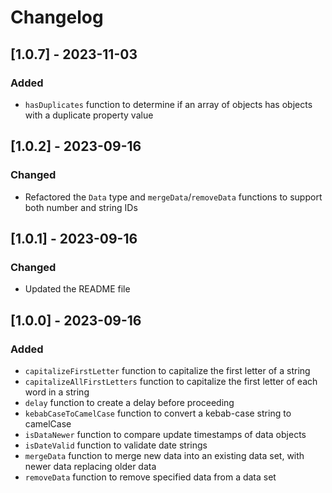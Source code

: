 # Changelog

## [1.0.7] - 2023-11-03

### Added
- `hasDuplicates` function to determine if an array of objects has objects with a duplicate property value

## [1.0.2] - 2023-09-16

### Changed
- Refactored the `Data` type and `mergeData`/`removeData` functions to support both number and string IDs

## [1.0.1] - 2023-09-16

### Changed
- Updated the README file

## [1.0.0] - 2023-09-16

### Added
- `capitalizeFirstLetter` function to capitalize the first letter of a string
- `capitalizeAllFirstLetters` function to capitalize the first letter of each word in a string
- `delay` function to create a delay before proceeding
- `kebabCaseToCamelCase` function to convert a kebab-case string to camelCase
- `isDataNewer` function to compare update timestamps of data objects
- `isDateValid` function to validate date strings
- `mergeData` function to merge new data into an existing data set, with newer data replacing older data
- `removeData` function to remove specified data from a data set
